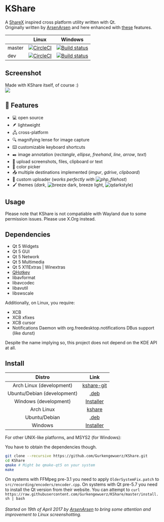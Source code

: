 # KShare
A [ShareX](https://getsharex.com/) inspired cross platform utility written with Qt.  
Originally written by [ArsenArsen](https://github.com/ArsenArsen) and here enhanced with [these](https://github.com/Gurkengewuerz/KShare/projects/1) features.

|  | Linux | Windows |
|--------|-------------------------------------------------------------------------------------------------------------------------------------------------|----------------------------------------------------------------------------------------------------------------------------------------------------------------------------|
| master | [![CircleCI](https://circleci.com/gh/Gurkengewuerz/KShare/tree/master.svg?style=svg)](https://circleci.com/gh/Gurkengewuerz/KShare/tree/master) | [![Build status](https://ci.appveyor.com/api/projects/status/ujxmg1dk7f5p8ijh/branch/master?svg=true)](https://ci.appveyor.com/project/Gurkengewuerz/kshare/branch/master) |
| dev | [![CircleCI](https://circleci.com/gh/Gurkengewuerz/KShare/tree/dev.svg?style=svg)](https://circleci.com/gh/Gurkengewuerz/KShare/tree/dev) | [![Build status](https://ci.appveyor.com/api/projects/status/ujxmg1dk7f5p8ijh/branch/dev?svg=true)](https://ci.appveyor.com/project/Gurkengewuerz/kshare/branch/dev) |

## Screenshot
Made with KShare itself, of course :)  
![](https://i.imgur.com/oJrCNkq.png)

## 🎉 Features
* 💻 open source
* 🪶 lightweight
* 🖧 cross-platform
* 🔍 magnifying lense for image capture
* ⌨️ customizable keyboard shortcuts
* ✒️ image annotation (_rectangle_, _ellipse_, _freehand_, _line_, _arrow_, _text_)
* 📂 upload screenshots, files, clipboard or text
* 🤏 color picker
* 📤 multiple destinations implemented (_imgur_, _gdrive_, _clipboard_)
* 🔧 custom uploader (_works perfectly with ![**php_filehost**](https://github.com/Gurkengewuerz/php_filehost)_)
* 🖌️ themes (_dark_, ![_breeze dark_, _breeze light_](https://github.com/Alexhuszagh/BreezeStyleSheets), ![_qdarkstyle_](https://github.com/ColinDuquesnoy/QDarkStyleSheet))

## Usage
Please note that KShare is not compatiable with Wayland due to some permission issues. Please use X.Org instead.

## Dependencies
* Qt 5 Widgets
* Qt 5 GUI
* Qt 5 Network
* Qt 5 Multimedia
* Qt 5 X11Extras | Winextras
* [QHotkey](https://github.com/Skycoder42/QHotkey)
* libavformat
* libavcodec
* libavutil
* libswscale

Additionally, on Linux, you require:
* XCB
* XCB xfixes
* XCB cursor
* Notifications Daemon with org.freedesktop.notifications DBus support (like dunst)

Despite the name implying so, this project does not depend on the KDE API at all.

## Install
|Distro|Link|
|:----:|:--:|
|Arch Linux (development)|[kshare-git](https://app.circleci.com/github/Gurkengewuerz/KShare/pipelines?branch=master)|
|Ubuntu/Debian (development)|[.deb](https://app.circleci.com/github/Gurkengewuerz/KShare/pipelines?branch=dev)|
|Windows (development)|[Installer](https://ci.appveyor.com/project/Gurkengewuerz/kshare/branch/dev/artifacts)|
|Arch Linux |[kshare](https://github.com/Gurkengewuerz/KShare/blob/master/packages/arch/Stable-KShare/PKGBUILD)|
|Ubuntu/Debian |[.deb](https://app.circleci.com/github/Gurkengewuerz/KShare/pipelines?branch=master)|
|Windows |[Installer](https://ci.appveyor.com/project/Gurkengewuerz/kshare/branch/master/artifacts)|

For other UNIX-like platforms, and MSYS2 (for Windows):

You have to obtain the dependencies though.
```bash
git clone --recursive https://github.com/Gurkengewuerz/KShare.git
cd KShare
qmake # Might be qmake-qt5 on your system
make
```

On systems with FFMpeg pre-3.1 you need to apply `OlderSystemFix.patch` to `src/recording/encoders/encoder.cpp`.
On systems with Qt pre-5.7 you need to install the Qt version from their website.
You can attempt to `curl https://raw.githubusercontent.com/Gurkengewuerz/KShare/master/install.sh | bash`

###### Started on 19th of April 2017 by [ArsenArsen](https://github.com/ArsenArsen) to bring some attention and improvement to Linux screenshotting.
